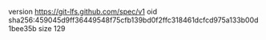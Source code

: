 version https://git-lfs.github.com/spec/v1
oid sha256:459045d9ff36449548f75cfb139bd0f2ffc318461dcfcd975a133b00d1bee35b
size 129
